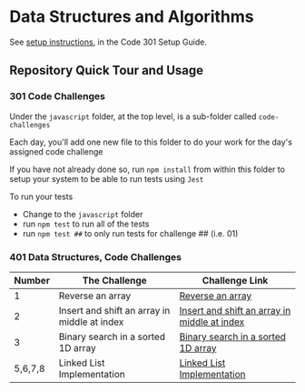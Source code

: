 # Data Structures and Algorithms

See [setup instructions](https://codefellows.github.io/setup-guide/code-301/3-code-challenges), in the Code 301 Setup Guide.

## Repository Quick Tour and Usage

### 301 Code Challenges

Under the `javascript` folder, at the top level, is a sub-folder called `code-challenges`

Each day, you'll add one new file to this folder to do your work for the day's assigned code challenge

If you have not already done so, run `npm install` from within this folder to setup your system to be able to run tests using `Jest`

To run your tests

- Change to the `javascript` folder
- run `npm test` to run all of the tests
- run `npm test ##` to only run tests for challenge ## (i.e. 01)

### 401 Data Structures, Code Challenges

| Number  | The Challenge                                | Challenge Link                                                              |
| ------  | -------------------------------------------- | --------------------------------------------------------------------------- |
| 1       | Reverse an array                             | [Reverse an array](./java/Challenge1/README.md)                             |
| 2       | Insert and shift an array in middle at index | [Insert and shift an array in middle at index](./java/Challenge1/README.md) |
| 3       | Binary search in a sorted 1D array           | [Binary search in a sorted 1D array](./java/Challenge3/README.md)           |
| 5,6,7,8 | Linked List Implementation                   | [Linked List Implementation](./java/linked-list-challenges/README.md)       |
